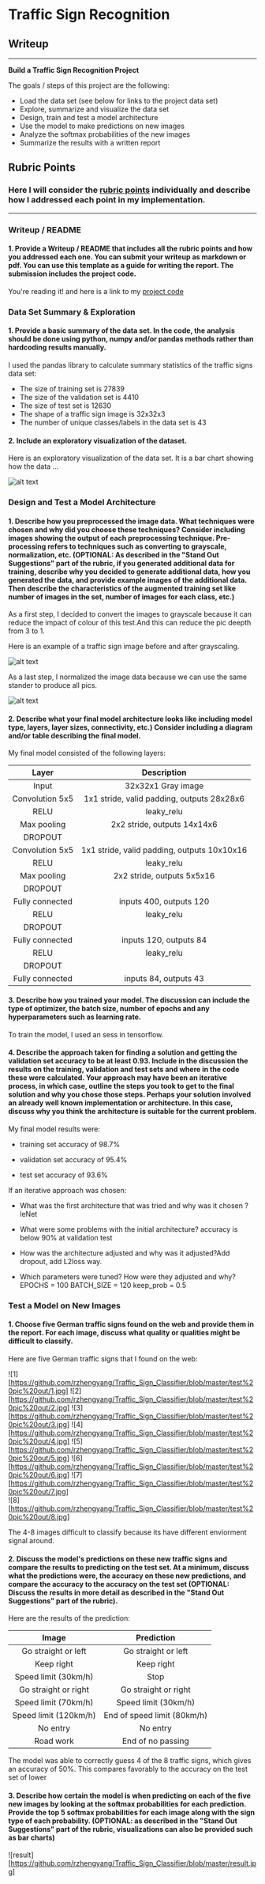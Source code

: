 # **Traffic Sign Recognition** 

## Writeup

---

**Build a Traffic Sign Recognition Project**

The goals / steps of this project are the following:
* Load the data set (see below for links to the project data set)
* Explore, summarize and visualize the data set
* Design, train and test a model architecture
* Use the model to make predictions on new images
* Analyze the softmax probabilities of the new images
* Summarize the results with a written report


[//]: # (Image References)

[image1]: ./examples/visualization.jpg "Visualization"
[image2]: ./examples/grayscale.jpg "Grayscaling"
[image3]: ./examples/random_noise.jpg "Random Noise"
[image4]: ./examples/placeholder.png "Traffic Sign 1"
[image5]: ./examples/placeholder.png "Traffic Sign 2"
[image6]: ./examples/placeholder.png "Traffic Sign 3"
[image7]: ./examples/placeholder.png "Traffic Sign 4"
[image8]: ./examples/placeholder.png "Traffic Sign 5"

## Rubric Points
### Here I will consider the [rubric points](https://review.udacity.com/#!/rubrics/481/view) individually and describe how I addressed each point in my implementation.  

---
### Writeup / README

#### 1. Provide a Writeup / README that includes all the rubric points and how you addressed each one. You can submit your writeup as markdown or pdf. You can use this template as a guide for writing the report. The submission includes the project code.

You're reading it! and here is a link to my [project code](https://github.com/udacity/CarND-Traffic-Sign-Classifier-Project/blob/master/Traffic_Sign_Classifier.ipynb)

### Data Set Summary & Exploration

#### 1. Provide a basic summary of the data set. In the code, the analysis should be done using python, numpy and/or pandas methods rather than hardcoding results manually.

I used the pandas library to calculate summary statistics of the traffic
signs data set:

* The size of training set is 27839
* The size of the validation set is 4410
* The size of test set is 12630
* The shape of a traffic sign image is 32x32x3
* The number of unique classes/labels in the data set is 43

#### 2. Include an exploratory visualization of the dataset.

Here is an exploratory visualization of the data set. It is a bar chart showing how the data ...

![alt text][image1]

### Design and Test a Model Architecture

#### 1. Describe how you preprocessed the image data. What techniques were chosen and why did you choose these techniques? Consider including images showing the output of each preprocessing technique. Pre-processing refers to techniques such as converting to grayscale, normalization, etc. (OPTIONAL: As described in the "Stand Out Suggestions" part of the rubric, if you generated additional data for training, describe why you decided to generate additional data, how you generated the data, and provide example images of the additional data. Then describe the characteristics of the augmented training set like number of images in the set, number of images for each class, etc.)

As a first step, I decided to convert the images to grayscale because it can reduce the impact of colour of this test.And this can reduce the pic deepth from 3 to 1.

Here is an example of a traffic sign image before and after grayscaling.

![alt text][image2]


As a last step, I normalized the image data because we can use the same stander to produce all pics.


![alt text][image3]



#### 2. Describe what your final model architecture looks like including model type, layers, layer sizes, connectivity, etc.) Consider including a diagram and/or table describing the final model.

My final model consisted of the following layers:

| Layer                |    Description                                | 
|:---------------------:|:---------------------------------------------:| 
| Input                | 32x32x1 Gray image                              | 
| Convolution 5x5         | 1x1 stride, valid padding, outputs 28x28x6     |
| RELU                    |     leaky_relu       |
| Max pooling              | 2x2 stride,  outputs 14x14x6                 |
| DROPOUT           |    |
| Convolution 5x5        |1x1 stride, valid padding, outputs 10x10x16      |
| RELU                    |   leaky_relu          |
| Max pooling              | 2x2 stride,  outputs 5x5x16                 |
| DROPOUT           |    |
| Fully connected        | inputs 400, outputs 120    |
| RELU                    |     leaky_relu       |
| DROPOUT           |    |
| Fully connected        |  inputs 120, outputs 84      |
| RELU                    |     leaky_relu       |
| DROPOUT           |    |
| Fully connected        |  inputs 84, outputs 43   |


#### 3. Describe how you trained your model. The discussion can include the type of optimizer, the batch size, number of epochs and any hyperparameters such as learning rate.

To train the model, I used an sess in tensorflow.

#### 4. Describe the approach taken for finding a solution and getting the validation set accuracy to be at least 0.93. Include in the discussion the results on the training, validation and test sets and where in the code these were calculated. Your approach may have been an iterative process, in which case, outline the steps you took to get to the final solution and why you chose those steps. Perhaps your solution involved an already well known implementation or architecture. In this case, discuss why you think the architecture is suitable for the current problem.

My final model results were:
* training set accuracy of 98.7%

* validation set accuracy of 95.4%
* test set accuracy of 93.6%

If an iterative approach was chosen:
* What was the first architecture that was tried and why was it chosen ?  leNet
* What were some problems with the initial architecture?  accuracy is below 90% at validation test
* How was the architecture adjusted and why was it adjusted?Add dropout, add L2loss way.

* Which parameters were tuned? How were they adjusted and why? EPOCHS = 100     BATCH_SIZE = 120    keep_prob = 0.5



### Test a Model on New Images

#### 1. Choose five German traffic signs found on the web and provide them in the report. For each image, discuss what quality or qualities might be difficult to classify.

Here are five German traffic signs that I found on the web:

![1][https://github.com/rzhengyang/Traffic_Sign_Classifier/blob/master/test%20pic%20out/1.jpg]
![2][https://github.com/rzhengyang/Traffic_Sign_Classifier/blob/master/test%20pic%20out/2.jpg] 
![3][https://github.com/rzhengyang/Traffic_Sign_Classifier/blob/master/test%20pic%20out/3.jpg] 
![4][https://github.com/rzhengyang/Traffic_Sign_Classifier/blob/master/test%20pic%20out/4.jpg] 
![5][https://github.com/rzhengyang/Traffic_Sign_Classifier/blob/master/test%20pic%20out/5.jpg] 
![6][https://github.com/rzhengyang/Traffic_Sign_Classifier/blob/master/test%20pic%20out/6.jpg] 
![7][https://github.com/rzhengyang/Traffic_Sign_Classifier/blob/master/test%20pic%20out/7.jpg]  
![8][https://github.com/rzhengyang/Traffic_Sign_Classifier/blob/master/test%20pic%20out/8.jpg] 


The 4-8 images difficult to classify because its have different enviorment signal around.

#### 2. Discuss the model's predictions on these new traffic signs and compare the results to predicting on the test set. At a minimum, discuss what the predictions were, the accuracy on these new predictions, and compare the accuracy to the accuracy on the test set (OPTIONAL: Discuss the results in more detail as described in the "Stand Out Suggestions" part of the rubric).

Here are the results of the prediction:

| Image                    |    Prediction                                | 
|:---------------------:|:---------------------------------------------:| 
| Go straight or left              | Go straight or left                                       | 
| Keep right             | Keep right                                         |
| Speed limit (30km/h)                   | Stop                                          |
| Go straight or right          | Go straight or right                        |
| Speed limit (70km/h)      | Speed limit (30km/h)                       |
| Speed limit (120km/h)   | End of speed limit (80km/h)   |
| No entry                        | No entry                 |
| Road work                    | End of no passing   |


The model was able to correctly guess 4 of the 8 traffic signs, which gives an accuracy of 50%. This compares favorably to the accuracy on the test set of lower

#### 3. Describe how certain the model is when predicting on each of the five new images by looking at the softmax probabilities for each prediction. Provide the top 5 softmax probabilities for each image along with the sign type of each probability. (OPTIONAL: as described in the "Stand Out Suggestions" part of the rubric, visualizations can also be provided such as bar charts)

![result][https://github.com/rzhengyang/Traffic_Sign_Classifier/blob/master/result.jpg] 




